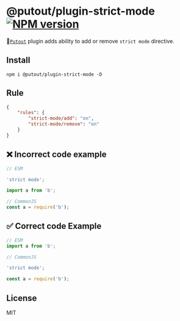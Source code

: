 # @putout/plugin-strict-mode [![NPM version][NPMIMGURL]][NPMURL]

[NPMIMGURL]: https://img.shields.io/npm/v/@putout/plugin-strict-mode.svg?style=flat&longCache=true
[NPMURL]: https://npmjs.org/package/@putout/plugin-strict-mode "npm"

🐊[`Putout`](https://github.com/coderaiser/putout) plugin adds ability to add or remove `strict mode` directive.

## Install

```
npm i @putout/plugin-strict-mode -D
```

## Rule

```json
{
    "rules": {
        "strict-mode/add": "on",
        "strict-mode/remove": "on"
    }
}
```

## ❌ Incorrect code example

```js
// ESM

'strict mode';

import a from 'b';
```

```js
// CommonJS
const a = require('b');
```

## ✅ Correct code Example

```js
// ESM
import a from 'b';
```

```js
// CommonJS

'strict mode';

const a = require('b');
```

## License

MIT
